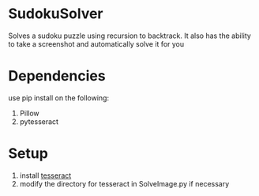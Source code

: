 # SudokuSolver
Solves a sudoku puzzle using recursion to backtrack. It also has the ability to take a screenshot and automatically solve it for you
# Dependencies
use pip install on the following:
1. Pillow
2. pytesseract
# Setup
1. install [tesseract](https://tesseract-ocr.github.io/tessdoc/Downloads.html)
2. modify the directory for tesseract in SolveImage.py if necessary
